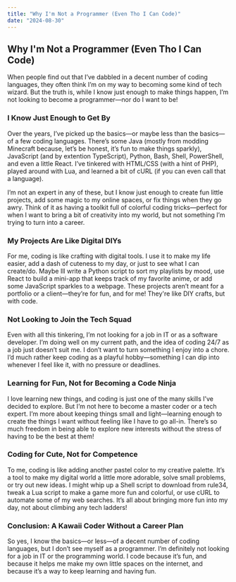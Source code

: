 ```yaml
---
title: "Why I'm Not a Programmer (Even Tho I Can Code)"
date: "2024-08-30"
---
```


## Why I'm Not a Programmer (Even Tho I Can Code)

When people find out that I’ve dabbled in a decent number of coding languages, they often think I’m on my way to becoming some kind of tech wizard. But the truth is, while I know just enough to make things happen, I’m not looking to become a programmer—nor do I want to be!

### I Know Just Enough to Get By

Over the years, I’ve picked up the basics—or maybe less than the basics—of a few coding languages. There’s some Java (mostly from modding Minecraft because, let’s be honest, it’s fun to make things sparkly), JavaScript (and by extention TypeScript), Python, Bash, Shell, PowerShell, and even a little React. I’ve tinkered with HTML/CSS (with a hint of PHP), played around with Lua, and learned a bit of cURL (if you can even call that a language).

I’m not an expert in any of these, but I know just enough to create fun little projects, add some magic to my online spaces, or fix things when they go awry. Think of it as having a toolkit full of colorful coding tricks—perfect for when I want to bring a bit of creativity into my world, but not something I’m trying to turn into a career.

### My Projects Are Like Digital DIYs

For me, coding is like crafting with digital tools. I use it to make my life easier, add a dash of cuteness to my day, or just to see what I can create/do. Maybe Ill write a Python script to sort my playlists by mood, use React to build a mini-app that keeps track of my favorite anime, or add some JavaScript sparkles to a webpage. These projects aren’t meant for a portfolio or a client—they’re for fun, and for me! They're like DIY crafts, but with code.

### Not Looking to Join the Tech Squad

Even with all this tinkering, I’m not looking for a job in IT or as a software developer. I’m doing well on my current path, and the idea of coding 24/7 as a job just doesn’t suit me. I don’t want to turn something I enjoy into a chore. I’d much rather keep coding as a playful hobby—something I can dip into whenever I feel like it, with no pressure or deadlines.

### Learning for Fun, Not for Becoming a Code Ninja

I love learning new things, and coding is just one of the many skills I’ve decided to explore. But I’m not here to become a master coder or a tech expert. I’m more about keeping things small and light—learning enough to create the things I want without feeling like I have to go all-in. There’s so much freedom in being able to explore new interests without the stress of having to be the best at them!

### Coding for Cute, Not for Competence

To me, coding is like adding another pastel color to my creative palette. It’s a tool to make my digital world a little more adorable, solve small problems, or try out new ideas. I might whip up a Shell script to download from rule34, tweak a Lua script to make a game more fun and colorful, or use cURL to automate some of my web searches. It’s all about bringing more fun into my day, not about climbing any tech ladders!

### Conclusion: A Kawaii Coder Without a Career Plan

So yes, I know the basics—or less—of a decent number of coding languages, but I don’t see myself as a programmer. I’m definitely not looking for a job in IT or the programming world. I code because it’s fun, and because it helps me make my own little spaces on the internet, and because it’s a way to keep learning and having fun.
